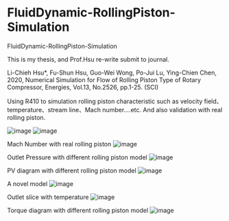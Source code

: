 # FluidDynamic-RollingPiston-Simulation
FluidDynamic-RollingPiston-Simulation

This is my thesis, and Prof.Hsu re-write submit to journal.

Li-Chieh Hsu*, Fu-Shun Hsu, Guo-Wei Wong, Po-Jui Lu, Ying-Chien Chen, 2020, 
Numerical Simulation for Flow of Rolling Piston Type of Rotary Compressor, Energies, Vol.13, No.2526, pp.1-25. (SCI)



Using R410 to simulation rolling piston characteristic such as velocity field、temperature、stream line、Mach number....etc.
And also validation with real rolling piston.

![image](https://github.com/weisting-sinica/FluidDynamic-RollingPiston-Simulation/blob/master/1.gif)
![image](https://github.com/weisting-sinica/FluidDynamic-RollingPiston-Simulation/blob/master/2.gif)


Mach Number with real rolling piston
![image](https://github.com/weisting-kw/FluidDynamic-RollingPiston-Simulation/blob/master/mach.png)

Outlet Pressure with different rolling piston model
![image](https://github.com/weisting-kw/FluidDynamic-RollingPiston-Simulation/blob/master/pressure.png)

PV diagram with different rolling piston model
![image](https://github.com/weisting-kw/FluidDynamic-RollingPiston-Simulation/blob/master/pv.png)

A novel model
![image](https://github.com/weisting-kw/FluidDynamic-RollingPiston-Simulation/blob/master/resonance.png)

Outlet slice with temperature 
![image](https://github.com/weisting-kw/FluidDynamic-RollingPiston-Simulation/blob/master/temp.png)

Torque diagram with different rolling piston model
![image](https://github.com/weisting-kw/FluidDynamic-RollingPiston-Simulation/blob/master/torque.png)

